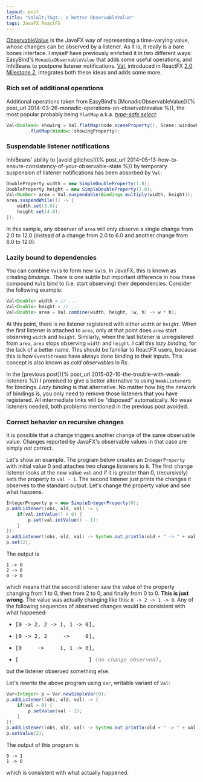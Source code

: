 ```yaml
---
layout: post
title: "Val&lt;T&gt;: a better ObservableValue"
tags: JavaFX ReactFX
---
```


[ObservableValue](http://docs.oracle.com/javase/8/javafx/api/javafx/beans/value/ObservableValue.html) is the JavaFX way of representing a time-varying value, whose changes can be observed by a listener. As it is, it really is a bare bones interface. I myself have previously enriched it in two different ways: EasyBind's `MonadicObservableValue` that adds some useful operations, and InhiBeans to postpone listener notifications. [Val](http://www.reactfx.org/javadoc/2.0-M2/org/reactfx/value/Val.html), introduced in ReactFX [2.0 Milestone 2](https://github.com/TomasMikula/ReactFX/releases/tag/v2.0-M2), integrates both these ideas and adds some more.


### Rich set of additional operations

Additional operations taken from EasyBind's [MonadicObservableValue]({% post_url 2014-03-26-monadic-operations-on-observablevalue %}), the most popular probably being `flatMap` a.k.a. [_type-safe select_](https://javafx-jira.kenai.com/browse/RT-35923):

```java
Val<Boolean> showing = Val.flatMap(node.sceneProperty(), Scene::windowProperty)
        .flatMap(Window::showingProperty);
```


### Suspendable listener notifications

InhiBeans' ability to [avoid glitches]({% post_url 2014-05-13-how-to-ensure-consistency-of-your-observable-state %}) by temporary suspension of listener notifications has been absorbed by `Val`:

```java
DoubleProperty width = new SimpleDoubleProperty(1.0);
DoubleProperty height = new SimpleDoubleProperty(2.0);
Val<Number> area = Val.suspendable(Bindings.multiply(width, height));
area.suspendWhile(() -> {
    width.set(3.0);
    height.set(4.0);
});
```

In this sample, any observer of `area` will only observe a single change from 2.0 to 12.0 (instead of a change from 2.0 to 6.0 and another change from 6.0 to 12.0).


### Lazily bound to dependencies

You can combine `Val`s to form new `Val`s. In JavaFX, this is known as creating _bindings_. There is one subtle but important difference in how these compound `Val`s bind to (i.e. start observing) their dependencies. Consider the following example:

```java
Val<Double> width = // ...
Val<Double> height = // ...
Val<Double> area = Val.combine(width, height, (w, h) -> w * h);
```

At this point, there is no listener registered with either `width` or `height`. When the first listener is attached to `area`, only at that point does `area` start observing `width` and `height`. Similarly, when the last listener is unregistered from `area`, `area` stops observing `width` and `height`. I call this _lazy binding_, for the lack of a better name. This should be familiar to ReactFX users, because this is how `EventStream`s have always done binding to their inputs. This concept is also known as _cold observables_ in Rx.

In the [previous post]({% post_url 2015-02-10-the-trouble-with-weak-listeners %}) I promised to give a better alternative to using `WeakListener`s for bindings. _Lazy binding_ is that alternative. No matter how big the network of bindings is, you only need to remove those listeners that you have registered. All intermediate links will be "disposed" automatically. No weak listeners needed, both problems mentioned in the previous post avoided.


### Correct behavior on recursive changes

It is possible that a change triggers another change of the same observable value. Changes reported by JavaFX's observable values in that case are simply _not correct_.

Let's show an example. The program below creates an `IntegerProperty` with initial value 0 and attaches two change listeners to it. The first change listener looks at the new value `val` and if it is greater than 0, (recursively) sets the property to `val - 1`. The second listener just prints the changes it observes to the standard output. Let's change the property value and see what happens.

```java
IntegerProperty p = new SimpleIntegerProperty(0);
p.addListener((obs, old, val) -> {
    if(val.intValue() > 0) {
        p.set(val.intValue() - 1);
    }
});
p.addListener((obs, old, val) -> System.out.println(old + " -> " + val));
p.set(2);
```

The output is

```
1 -> 0
2 -> 0
0 -> 0
```

which means that the second listener saw the value of the property changing from 1 to 0, then from 2 to 0, and finally from 0 to 0. **This is just wrong.** The value was actually changing like this: `0 -> 2 -> 1 -> 0`. Any of the following sequences of observed changes would be consistent with what happened:

<ul>
<li><pre>[0 -&gt; 2, 2 -&gt; 1, 1 -&gt; 0],</pre></li>
<li><pre>[0 -&gt; 2, 2     -&gt;     0],</pre></li>
<li><pre>[0     -&gt;     1, 1 -&gt; 0],</pre></li>
<li><pre>[                      ] <span style="color: gray"><i>(no change observed)</i></span>,</pre></li>
</ul>

but the listener observed something else.

Let's rewrite the above program using `Var`, writable variant of `Val`:

```java
Var<Integer> p = Var.newSimpleVar(0);
p.addListener((obs, old, val) -> {
    if(val > 0) {
        p.setValue(val - 1);
    }
});
p.addListener((obs, old, val) -> System.out.println(old + " -> " + val));
p.setValue(2);
```

The output of this program is

```
0 -> 1
1 -> 0
```

which is consistent with what actually happened.
